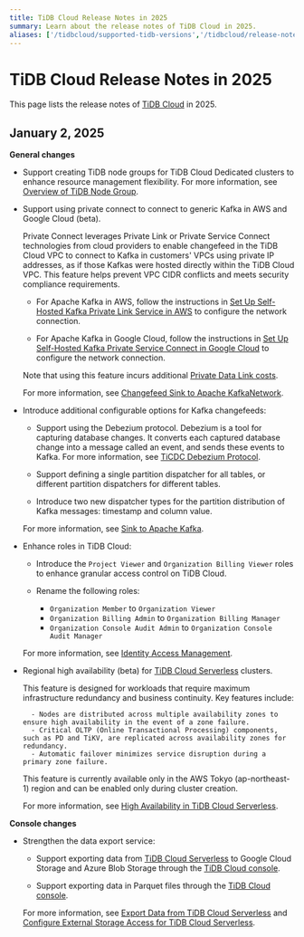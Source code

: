 ```yaml
---
title: TiDB Cloud Release Notes in 2025
summary: Learn about the release notes of TiDB Cloud in 2025.
aliases: ['/tidbcloud/supported-tidb-versions','/tidbcloud/release-notes']
---
```


# TiDB Cloud Release Notes in 2025

This page lists the release notes of [TiDB Cloud](https://www.pingcap.com/tidb-cloud/) in 2025.

## January 2, 2025

**General changes**

- Support creating TiDB node groups for TiDB Cloud Dedicated clusters to enhance resource management flexibility. For more information, see [Overview of TiDB Node Group](/tidb-cloud/tidb-node-group-overview.md).

- Support using private connect to connect to generic Kafka in AWS and Google Cloud (beta).

    Private Connect leverages Private Link or Private Service Connect technologies from cloud providers to enable changefeed in the TiDB Cloud VPC to connect to Kafka in customers' VPCs using private IP addresses, as if those Kafkas were hosted directly within the TiDB Cloud VPC. This feature helps prevent VPC CIDR conflicts and meets security compliance requirements.

    - For Apache Kafka in AWS, follow the instructions in [Set Up Self-Hosted Kafka Private Link Service in AWS](/tidb-cloud/setup-self-hosted-kafka-private-link-service.md) to configure the network connection.

    - For Apache Kafka in Google Cloud, follow the instructions in [Set Up Self-Hosted Kafka Private Service Connect in Google Cloud](/tidb-cloud/setup-self-hosted-kafka-private-service-connect.md) to configure the network connection.
  
    Note that using this feature incurs additional [Private Data Link costs](/tidb-cloud/tidb-cloud-billing-ticdc-rcu.md#private-data-link-cost).

  For more information, see [Changefeed Sink to Apache KafkaNetwork](/tidb-cloud/changefeed-sink-to-apache-kafka.md#network).

- Introduce additional configurable options for Kafka changefeeds:

    - Support using the Debezium protocol. Debezium is a tool for capturing database changes. It converts each captured database change into a message called an event, and sends these events to Kafka. For more information, see [TiCDC Debezium Protocol](/ticdc/ticdc-debezium.md).

    - Support defining a single partition dispatcher for all tables, or different partition dispatchers for different tables. 

    - Introduce two new dispatcher types for the partition distribution of Kafka messages: timestamp and column value.

  For more information, see [Sink to Apache Kafka](/tidb-cloud/changefeed-sink-to-apache-kafka.md).

- Enhance roles in TiDB Cloud:

    - Introduce the `Project Viewer` and `Organization Billing Viewer` roles to enhance granular access control on TiDB Cloud.

    - Rename the following roles:

        - `Organization Member` to `Organization Viewer`
        - `Organization Billing Admin` to `Organization Billing Manager`
        - `Organization Console Audit Admin` to `Organization Console Audit Manager`

  For more information, see [Identity Access Management](/tidb-cloud/manage-user-access.md#organization-roles).

- Regional high availability (beta) for [TiDB Cloud Serverless](/tidb-cloud/select-cluster-tier.md#tidb-cloud-serverless) clusters.

    This feature is designed for workloads that require maximum infrastructure redundancy and business continuity. Key features include:

        - Nodes are distributed across multiple availability zones to ensure high availability in the event of a zone failure.
        - Critical OLTP (Online Transactional Processing) components, such as PD and TiKV, are replicated across availability zones for redundancy.
        - Automatic failover minimizes service disruption during a primary zone failure.
  
    This feature is currently available only in the AWS Tokyo (ap-northeast-1) region and can be enabled only during cluster creation.
  
    For more information, see [High Availability in TiDB Cloud Serverless](/tidb-cloud/serverless-high-availability.md).

**Console changes**

- Strengthen the data export service:

    - Support exporting data from [TiDB Cloud Serverless](/tidb-cloud/select-cluster-tier.md#tidb-cloud-serverless) to Google Cloud Storage and Azure Blob Storage through the [TiDB Cloud console](https://tidbcloud.com/).

    - Support exporting data in Parquet files through the [TiDB Cloud console](https://tidbcloud.com/).

  For more information, see [Export Data from TiDB Cloud Serverless](/tidb-cloud/serverless-export.md) and [Configure External Storage Access for TiDB Cloud Serverless](/tidb-cloud/serverless-external-storage.md).
